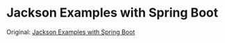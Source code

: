 # Jackson Examples with Spring Boot

Original: 
[Jackson Examples with Spring Boot](https://github.com/springframeworkguru/mssc-jackson-examples)